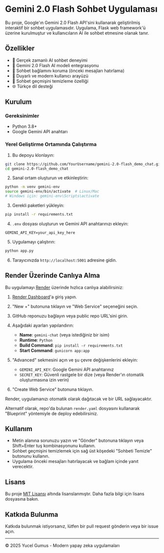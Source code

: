 # Gemini 2.0 Flash Sohbet Uygulaması

Bu proje, Google'ın Gemini 2.0 Flash API'sini kullanarak geliştirilmiş interaktif bir sohbet uygulamasıdır. Uygulama, Flask web framework'ü üzerine kurulmuştur ve kullanıcıların AI ile sohbet etmesine olanak tanır.

## Özellikler

- 💬 Gerçek zamanlı AI sohbet deneyimi
- 🧠 Gemini 2.0 Flash AI modeli entegrasyonu
- 🔄 Sohbet bağlamını koruma (önceki mesajları hatırlama)
- 📱 Duyarlı ve modern kullanıcı arayüzü
- 🧹 Sohbet geçmişini temizleme özelliği
- 🌐 Türkçe dil desteği

## Kurulum

### Gereksinimler

- Python 3.8+
- Google Gemini API anahtarı

### Yerel Geliştirme Ortamında Çalıştırma

1. Bu depoyu klonlayın:

```bash
git clone https://github.com/YourUsername/gemini-2.0-flash_demo_chat.git
cd gemini-2.0-flash_demo_chat
```

2. Sanal ortam oluşturun ve etkinleştirin:

```bash
python -m venv gemini-env
source gemini-env/bin/activate  # Linux/Mac
# Windows için: gemini-env\Scripts\activate
```

3. Gerekli paketleri yükleyin:

```bash
pip install -r requirements.txt
```

4. `.env` dosyası oluşturun ve Gemini API anahtarınızı ekleyin:

```
GEMINI_API_KEY=your_api_key_here
```

5. Uygulamayı çalıştırın:

```bash
python app.py
```

6. Tarayıcınızda `http://localhost:5001` adresine gidin.

## Render Üzerinde Canlıya Alma

Bu uygulamayı [Render](https://render.com/) üzerinde hızlıca canlıya alabilirsiniz:

1. [Render Dashboard](https://dashboard.render.com/)'a giriş yapın.

2. "New +" butonuna tıklayın ve "Web Service" seçeneğini seçin.

3. GitHub reponuzu bağlayın veya public repo URL'sini girin.

4. Aşağıdaki ayarları yapılandırın:
   - **Name**: `gemini-chat` (veya istediğiniz bir isim)
   - **Runtime**: `Python`
   - **Build Command**: `pip install -r requirements.txt`
   - **Start Command**: `gunicorn app:app`

5. "Advanced" sekmesini açın ve şu çevre değişkenlerini ekleyin:
   - `GEMINI_API_KEY`: Google Gemini API anahtarınız
   - `SECRET_KEY`: Güvenli rastgele bir dize (veya Render'ın otomatik oluşturmasına izin verin)

6. "Create Web Service" butonuna tıklayın.

Render, uygulamanızı otomatik olarak dağıtacak ve bir URL sağlayacaktır.

Alternatif olarak, repo'da bulunan `render.yaml` dosyasını kullanarak "Blueprint" yöntemiyle de deploy edebilirsiniz.

## Kullanım

- Metin alanına sorunuzu yazın ve "Gönder" butonuna tıklayın veya Shift+Enter tuş kombinasyonunu kullanın.
- Sohbet geçmişini temizlemek için sağ üst köşedeki "Sohbeti Temizle" butonunu kullanın.
- Uygulama önceki mesajları hatırlayacak ve bağlam içinde yanıt verecektir.

## Lisans

Bu proje [MIT Lisansı](LICENSE) altında lisanslanmıştır. Daha fazla bilgi için lisans dosyasına bakın.

## Katkıda Bulunma

Katkıda bulunmak istiyorsanız, lütfen bir pull request gönderin veya bir issue açın.

---

© 2025 Yucel Gumus - Modern yapay zeka uygulamaları 